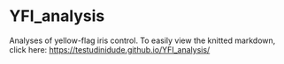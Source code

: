 # YFI_analysis
 Analyses of yellow-flag iris control. To easily view the knitted markdown, click here: https://testudinidude.github.io/YFI_analysis/
